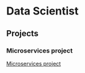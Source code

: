 # Data Scientist

## Projects
### Microservices project
[Microservices project](projects/microservices/README.md)
